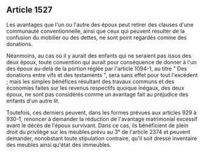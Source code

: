Article 1527
----
Les avantages que l'un ou l'autre des époux peut retirer des clauses d'une
communauté conventionnelle, ainsi que ceux qui peuvent résulter de la confusion
du mobilier ou des dettes, ne sont point regardés comme des donations.

Néanmoins, au cas où il y aurait des enfants qui ne seraient pas issus des deux
époux, toute convention qui aurait pour conséquence de donner à l'un des époux
au-delà de la portion réglée par l'article 1094-1, au titre " Des donations
entre vifs et des testaments ", sera sans effet pour tout l'excédent ; mais les
simples bénéfices résultant des travaux communs et des économies faites sur les
revenus respectifs quoique inégaux, des deux époux, ne sont pas considérés comme
un avantage fait au préjudice des enfants d'un autre lit.

Toutefois, ces derniers peuvent, dans les formes prévues aux articles 929 à
930-1, renoncer à demander la réduction de l'avantage matrimonial excessif avant
le décès de l'époux survivant. Dans ce cas, ils bénéficient de plein droit du
privilège sur les meubles prévu au 3° de l'article 2374 et peuvent demander,
nonobstant toute stipulation contraire, qu'il soit dressé inventaire des meubles
ainsi qu'état des immeubles.
